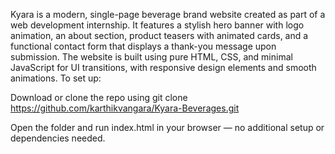 Kyara is a modern, single-page beverage brand website created as part of a web development internship. It features a stylish hero banner with logo animation, an about section, product teasers with animated cards, and a functional contact form that displays a thank-you message upon submission. The website is built using pure HTML, CSS, and minimal JavaScript for UI transitions, with responsive design elements and smooth animations.
To set up:

Download or clone the repo using git clone https://github.com/karthikvangara/Kyara-Beverages.git

Open the folder and run index.html in your browser — no additional setup or dependencies needed.

